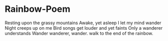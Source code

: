 # Rainbow-Poem
Resting upon the grassy mountains
Awake, yet asleep
I let my mind wander 
Night creeps up on me
Bird songs get louder and yet faints
Only a wanderer understands
Wander wanderer, wander. walk to the end of the rainbow.
